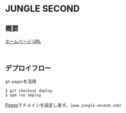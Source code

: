 # JUNGLE SECOND

## 概要

[ホームページ URL](https://www.jungle-second.com/)

<br/>

## デプロイフロー

`gh-pages`を活用

```
$ git checkout deploy
$ npm run deploy
```

[Pages](https://github.com/calm1205/jungle-second/settings/pages)でドメインを設定し直す。（`www.jungle-second.com`）
